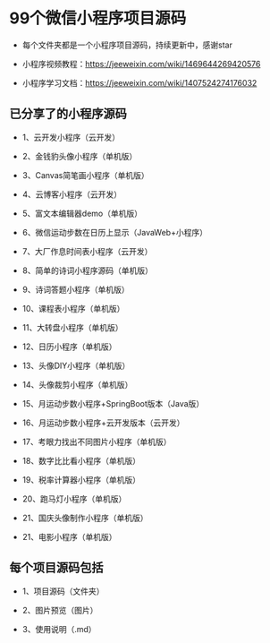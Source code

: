 
# 99个微信小程序项目源码

- 每个文件夹都是一个小程序项目源码，持续更新中，感谢star

- 小程序视频教程：https://jeeweixin.com/wiki/1469644269420576

- 小程序学习文档：https://jeeweixin.com/wiki/1407524274176032

## 已分享了的小程序源码

- 1、云开发小程序（云开发）

- 2、金钱豹头像小程序（单机版）

- 3、Canvas简笔画小程序（单机版）

- 4、云博客小程序（云开发）

- 5、富文本编辑器demo（单机版）

- 6、微信运动步数在日历上显示（JavaWeb+小程序）

- 7、大厂作息时间表小程序（云开发）

- 8、简单的诗词小程序源码（单机版）

- 9、诗词答题小程序（单机版）

- 10、课程表小程序（单机版）

- 11、大转盘小程序（单机版）

- 12、日历小程序（单机版）

- 13、头像DIY小程序（单机版）

- 14、头像裁剪小程序（单机版）

- 15、月运动步数小程序+SpringBoot版本（Java版）

- 16、月运动步数小程序+云开发版本（云开发）

- 17、考眼力找出不同图片小程序（单机版）

- 18、数字比比看小程序（单机版）

- 19、税率计算器小程序（单机版）

- 20、跑马灯小程序（单机版）

- 21、国庆头像制作小程序（单机版）

- 21、电影小程序（单机版）


## 每个项目源码包括

- 1、项目源码（文件夹）

- 2、图片预览（图片）

- 3、使用说明（.md）

